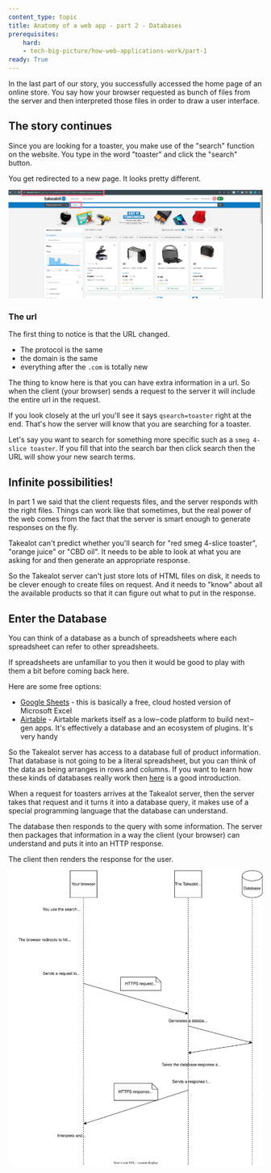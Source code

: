 ```yaml
---
content_type: topic
title: Anatomy of a web app - part 2 - Databases
prerequisites:
    hard:
    - tech-big-picture/how-web-applications-work/part-1
ready: True
---
```


In the last part of our story, you successfully accessed the home page of an online store. You say how your browser requested as bunch of files from the server and then interpreted those files in order to draw a user interface.

## The story continues 

Since you are looking for a toaster, you make use of the "search" function on the website. You type in the word "toaster" and click the "search" button. 

You get redirected to a new page. It looks pretty different. 

![](toaster-search-results.png)

### The url

The first thing to notice is that the URL changed. 

- The protocol is the same
- the domain is the same
- everything after the `.com` is totally new

The thing to know here is that you can have extra information in a url. So when the client (your browser) sends a request to the server it will include the entire url in the request.

If you look closely at the url you'll see it says `qsearch=toaster` right at the end. That's how the server will know that you are searching for a toaster. 

Let's say you want to search for something more specific such as a `smeg 4-slice toaster`. If you fill that into the search bar then click search then the URL will show your new search terms. 

## Infinite possibilities!

In part 1 we said that the client requests files, and the server responds with the right files. Things can work like that sometimes, but the real power of the web comes from the fact that the server is smart enough to generate responses on the fly.

Takealot can't predict whether you'll search for "red smeg 4-slice toaster", "orange juice" or "CBD oil". It needs to be able to look at what you are asking for and then generate an appropriate response. 

So the Takealot server can't just store lots of HTML files on disk, it needs to be clever enough to create files on request. And it needs to "know" about all the available products so that it can figure out what to put in the response.

## Enter the Database

You can think of a database as a bunch of spreadsheets where each spreadsheet can refer to other spreadsheets.

If spreadsheets are unfamiliar to you then it would be good to play with them a bit before coming back here.

Here are some free options:

- [Google Sheets](https://www.google.com/sheets/about/) - this is basically a free, cloud hosted version of Microsoft Excel
- [Airtable](https://airtable.com/invite/r/svpGJ62f) - Airtable markets itself as a low‒code platform to build next‒gen apps.  It's effectively a database and an ecosystem of plugins. It's very handy

So the Takealot server has access to a database full of product information. That database is not going to be a literal spreadsheet, but you can think of the data as being arranges in rows and columns.  If you want to learn how these kinds of databases really work then [here](https://www.sololearn.com/learn/courses/sql-introduction) is a good introduction.

When a request for toasters arrives at the Takealot server, then the server takes that request and it turns it into a database query, it makes use of a special programming language that the database can understand. 

The database then responds to the query with some information. The server then packages that information in a way the client (your browser) can understand and puts it into an HTTP response. 

The client then renders the response for the user.

![](request-response.drawio.svg)

